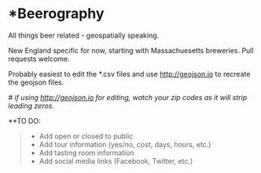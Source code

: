 *Beerography
====

All things beer related - geospatially speaking.

New England specific for now, starting with Massachuesetts breweries.  Pull requests welcome.

Probably easiest to edit the *.csv files and use http://geojson.io to recreate the geojson files.

_# if using http://geojson.io for editing, watch your zip codes as it will strip leading zeros._

**TO DO:
>* Add open or closed to public
>* Add tour information (yes/no, cost, days, hours, etc.)
>* Add tasting room information
>* Add social media links (Facebook, Twitter, etc.)
